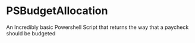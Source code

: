 # PSBudgetAllocation
An Incredibly basic Powershell Script that returns the way that a paycheck should be budgeted
